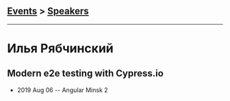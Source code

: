 ## [Events](../README.md) > [Speakers](../speakers.md)
---

# Илья Рябчинский

## Modern e2e testing with Cypress.io
- 2019 Aug 06 -- Angular Minsk 2    
